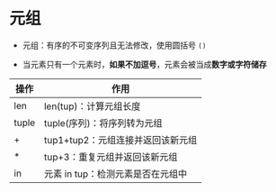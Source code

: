 # 元组
* 元组：有序的不可变序列且无法修改，使用圆括号 `()`

* 当元素只有一个元素时，**如果不加逗号**，元素会被当成**数字或字符储存**

|操作|作用|
|-|-|
|len|len(tup)：计算元组长度|
|tuple|tuple(序列)：将序列转为元组|
|+|tup1+tup2：元组连接并返回该新元组|
|*|tup+3：重复元组并返回该新元组|
|in|元素 in tup：检测元素是否在元组中|
